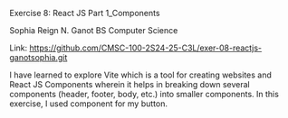 Exercise 8: React JS Part 1_Components

Sophia Reign N. Ganot
BS Computer Science

Link:
https://github.com/CMSC-100-2S24-25-C3L/exer-08-reactjs-ganotsophia.git


I have learned to explore Vite which is a tool for creating websites and React JS Components wherein it helps in breaking down several components (header, footer, body, etc.) into smaller components. In this exercise, I used component for my button. 